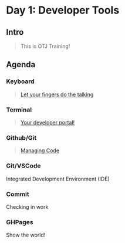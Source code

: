 Day 1: Developer Tools
===

## Intro

> This is OTJ Training!

## Agenda

### Keyboard

> [Let your fingers do the talking](keyboard.md)

### Terminal

> [Your developer portal!](terminal.md)

### Github/Git

> [Managing Code](github.md)

### Git/VSCode

Integrated Development Environment (IDE)

### Commit

Checking in work

### GHPages

Show the world!